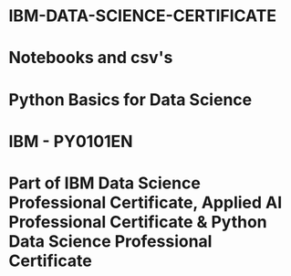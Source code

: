 # IBM-DATA-SCIENCE-CERTIFICATE
# Notebooks and csv's 
# Python Basics for Data Science
# IBM - PY0101EN
# Part of IBM Data Science Professional Certificate, Applied AI Professional Certificate & Python Data Science Professional Certificate
